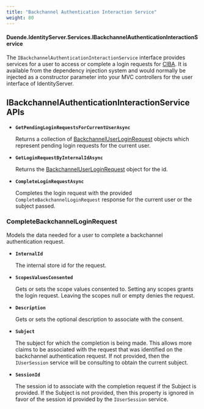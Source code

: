 ```yaml
---
title: "Backchannel Authentication Interaction Service"
weight: 80
---
```


#### Duende.IdentityServer.Services.IBackchannelAuthenticationInteractionService

The `IBackchannelAuthenticationInteractionService` interface provides services for a user to access or complete a login requests for [CIBA](/identityserver/v7/ui/ciba).
It is available from the dependency injection system and would normally be injected as a constructor parameter into your MVC controllers for the user interface of IdentityServer.


## IBackchannelAuthenticationInteractionService APIs

* **`GetPendingLoginRequestsForCurrentUserAsync`**
    
    Returns a collection of [BackchannelUserLoginRequest](/identityserver/v7/reference/models/ciba_login_request) objects which represent pending login requests for the current user.

* **`GetLoginRequestByInternalIdAsync`**
    
    Returns the [BackchannelUserLoginRequest](/identityserver/v7/reference/models/ciba_login_request) object for the id.

* **`CompleteLoginRequestAsync`**
    
    Completes the login request with the provided `CompleteBackchannelLoginRequest` response for the current user or the subject passed.


### CompleteBackchannelLoginRequest
Models the data needed for a user to complete a backchannel authentication request.

* **`InternalId`**
    
    The internal store id for the request.

* **`ScopesValuesConsented`**
    
    Gets or sets the scope values consented to. 
    Setting any scopes grants the login request.
    Leaving the scopes null or empty denies the request.

* **`Description`**
    
    Gets or sets the optional description to associate with the consent.

* **`Subject`**
    
    The subject for which the completion is being made.
    This allows more claims to be associated with the request that was identified on the backchannel authentication request.
    If not provided, then the `IUserSession` service will be consulting to obtain the current subject.

* **`SessionId`**
    
    The session id to associate with the completion request if the Subject is provided. 
    If the Subject is not provided, then this property is ignored in favor of the session id provided by the `IUserSession` service.

